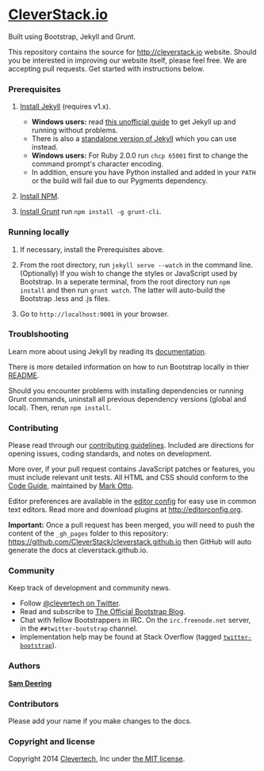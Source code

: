 # [CleverStack.io](http://cleverstack.io)

Built using Bootstrap, Jekyll and Grunt.

This repository contains the source for http://cleverstack.io website. Should you be interested in improving our website itself, please feel free. We are accepting pull requests. Get started with instructions below.



### Prerequisites

1. [Install Jekyll](http://jekyllrb.com/docs/installation) (requires v1.x).
    - **Windows users:** read [this unofficial guide](https://github.com/juthilo/run-jekyll-on-windows/) to get Jekyll up and running without problems.
    - There is also a [standalone version of Jekyll](https://www.nuget.org/packages/jekyll-standalone/) which you can use instead.
    - **Windows users:** For Ruby 2.0.0 run `chcp 65001` first to change the command prompt's character encoding.
    - In addition, ensure you have Python installed and added in your `PATH` or the build will fail due to our Pygments dependency.

2. [Install NPM](http://npmjs.org).

3. [Install Grunt](http://gruntjs.com) run `npm install -g grunt-cli`.



### Running locally

1. If necessary, install the Prerequisites above.

2. From the root directory, run `jekyll serve --watch` in the command line. (Optionally) If you wish to change the styles or JavaScript used by Bootstrap. In a seperate terminal, from the root directory run `npm install` and then run `grunt watch`. The latter will auto-build the Bootstrap .less and .js files.

3. Go to `http://localhost:9001` in your browser.



### Troublshooting

Learn more about using Jekyll by reading its [documentation](http://jekyllrb.com/docs/home/).

There is more detailed information on how to run Bootstrap locally in thier [README](https://github.com/twbs/bootstrap/blob/master/README.md).

Should you encounter problems with installing dependencies or running Grunt commands, uninstall all previous dependency versions (global and local). Then, rerun `npm install`.



### Contributing

Please read through our [contributing guidelines](https://github.com/twbs/bootstrap/blob/master/CONTRIBUTING.md). Included are directions for opening issues, coding standards, and notes on development.

More over, if your pull request contains JavaScript patches or features, you must include relevant unit tests. All HTML and CSS should conform to the [Code Guide](http://github.com/mdo/code-guide), maintained by [Mark Otto](http://github.com/mdo).

Editor preferences are available in the [editor config](.editorconfig) for easy use in common text editors. Read more and download plugins at <http://editorconfig.org>.

**Important:** Once a pull request has been merged, you will need to push the content of the `_gh_pages` folder to this repository: https://github.com/CleverStack/cleverstack.github.io then GitHub will auto generate the docs at cleverstack.github.io.


### Community

Keep track of development and community news.

- Follow [@clevertech on Twitter](http://twitter.com/clevertech).
- Read and subscribe to [The Official Bootstrap Blog](http://blog.getbootstrap.com).
- Chat with fellow Bootstrappers in IRC. On the `irc.freenode.net` server, in the `##twitter-bootstrap` channel.
- Implementation help may be found at Stack Overflow (tagged [`twitter-bootstrap`](http://stackoverflow.com/questions/tagged/twitter-bootstrap)).



### Authors

**[Sam Deering](http://github.com/sdeering)**


### Contributors

Please add your name if you make changes to the docs.



### Copyright and license

Copyright 2014 [Clevertech](http://clevertech.biz), Inc under [the MIT license](LICENSE).

